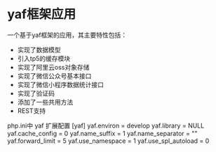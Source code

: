 yaf框架应用
===============

一个基于yaf框架的应用，其主要特性包括：

 + 实现了数据模型
 + 引入tp5的缓存模块
 + 实现了阿里云oss对象存储
 + 实现了微信公众号基本接口
 + 实现了微信小程序数据统计接口
 + 实现了验证码
 + 添加了一些共用方法
 + REST支持


php.ini中 yaf 扩展配置
[yaf]
yaf.environ = develop
yaf.library = NULL
yaf.cache_config = 0
yaf.name_suffix = 1
yaf.name_separator = ""
yaf.forward_limit = 5
yaf.use_namespace = 1
yaf.use_spl_autoload = 0
